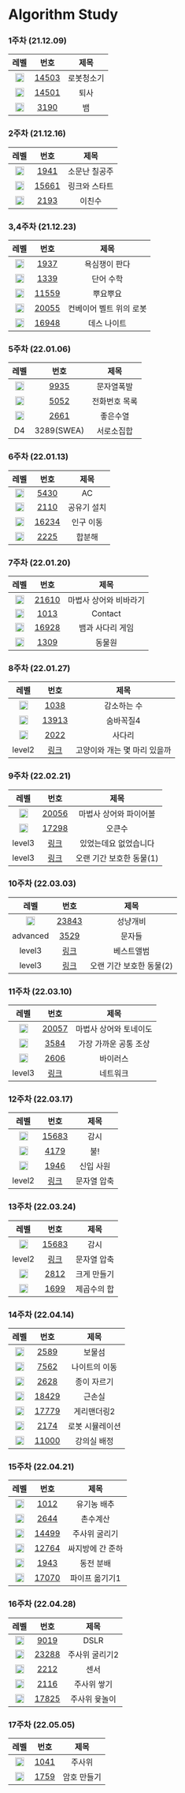 <!-- Bronze : 5(1), 4(2), 3(3), 2(4), 1(5) -->
<!-- Silver : 5(6), 4(7), 3(8), 2(9), 1(10) -->
<!-- Gold : 5(11), 4(12), 3(13), 2(14), 1(15) -->
<!-- <img src="https://static.solved.ac/tier_small/*LEVEL*.svg" height="18px" /> | [*NO*](http://noj.am/*NO*) | *TITLE* -->

# Algorithm Study

### 1주차 (21.12.09)

|                                 레벨                                  |             번호             |    제목    |
| :-------------------------------------------------------------------: | :--------------------------: | :--------: |
| <img src="https://static.solved.ac/tier_small/11.svg" height="18px"/> | [14503](http://noj.am/14503) | 로봇청소기 |
| <img src="https://static.solved.ac/tier_small/8.svg" height="18px"/>  | [14501](http://noj.am/14501) |    퇴사    |
| <img src="https://static.solved.ac/tier_small/11.svg" height="18px"/> |  [3190](http://noj.am/3190)  |     뱀     |

### 2주차 (21.12.16)

|                                 레벨                                  |             번호             |     제목      |
| :-------------------------------------------------------------------: | :--------------------------: | :-----------: |
| <img src="https://static.solved.ac/tier_small/13.svg" height="18px"/> |  [1941](http://noj.am/1941)  | 소문난 칠공주 |
| <img src="https://static.solved.ac/tier_small/10.svg" height="18px"/> | [15661](http://noj.am/15661) | 링크와 스타트 |
| <img src="https://static.solved.ac/tier_small/8.svg" height="18px"/>  |  [2193](http://noj.am/2193)  |    이친수     |

### 3,4주차 (21.12.23)

|                                 레벨                                  |             번호             |          제목           |
| :-------------------------------------------------------------------: | :--------------------------: | :---------------------: |
| <img src="https://static.solved.ac/tier_small/13.svg" height="18px"/> |  [1937](http://noj.am/1937)  |      욕심쟁이 판다      |
| <img src="https://static.solved.ac/tier_small/12.svg" height="18px"/> |  [1339](http://noj.am/1339)  |        단어 수학        |
| <img src="https://static.solved.ac/tier_small/12.svg" height="18px"/> | [11559](http://noj.am/11559) |        뿌요뿌요         |
| <img src="https://static.solved.ac/tier_small/10.svg" height="18px"/> | [20055](http://noj.am/20055) | 컨베이어 벨트 위의 로봇 |
| <img src="https://static.solved.ac/tier_small/10.svg" height="18px"/> | [16948](http://noj.am/16948) |       데스 나이트       |

### 5주차 (22.01.06)

|                                 레벨                                  |            번호            |     제목      |
| :-------------------------------------------------------------------: | :------------------------: | :-----------: |
| <img src="https://static.solved.ac/tier_small/12.svg" height="18px"/> | [9935](http://noj.am/9935) |  문자열폭발   |
| <img src="https://static.solved.ac/tier_small/12.svg" height="18px"/> | [5052](http://noj.am/5052) | 전화번호 목록 |
| <img src="https://static.solved.ac/tier_small/12.svg" height="18px"/> | [2661](http://noj.am/2661) |   좋은수열    |
|                                  D4                                   |         3289(SWEA)         |  서로소집합   |

### 6주차 (22.01.13)

|                                 레벨                                  |             번호             |    제목     |
| :-------------------------------------------------------------------: | :--------------------------: | :---------: |
| <img src="https://static.solved.ac/tier_small/11.svg" height="18px"/> |  [5430](http://noj.am/5430)  |     AC      |
| <img src="https://static.solved.ac/tier_small/11.svg" height="18px"/> |  [2110](http://noj.am/2110)  | 공유기 설치 |
| <img src="https://static.solved.ac/tier_small/11.svg" height="18px"/> | [16234](http://noj.am/16234) |  인구 이동  |
| <img src="https://static.solved.ac/tier_small/11.svg" height="18px"/> |  [2225](http://noj.am/2225)  |   합분해    |

### 7주차 (22.01.20)

|                                 레벨                                  |             번호             |          제목          |
| :-------------------------------------------------------------------: | :--------------------------: | :--------------------: |
| <img src="https://static.solved.ac/tier_small/11.svg" height="18px"/> | [21610](http://noj.am/21610) | 마법사 상어와 비바라기 |
| <img src="https://static.solved.ac/tier_small/11.svg" height="18px"/> |  [1013](http://noj.am/1013)  |        Contact         |
| <img src="https://static.solved.ac/tier_small/10.svg" height="18px"/> | [16928](http://noj.am/16928) |    뱀과 사다리 게임    |
| <img src="https://static.solved.ac/tier_small/10.svg" height="18px"/> |  [1309](http://noj.am/1309)  |         동물원         |

### 8주차 (22.01.27)

|                                 레벨                                  |                               번호                               |             제목             |
| :-------------------------------------------------------------------: | :--------------------------------------------------------------: | :--------------------------: |
| <img src="https://static.solved.ac/tier_small/11.svg" height="18px"/> |                    [1038](http://noj.am/1038)                    |         감소하는 수          |
| <img src="https://static.solved.ac/tier_small/12.svg" height="18px"/> |                   [13913](http://noj.am/13913)                   |          숨바꼭질4           |
| <img src="https://static.solved.ac/tier_small/10.svg" height="18px"/> |                    [2022](http://noj.am/2022)                    |            사다리            |
|                                level2                                 | [링크](https://programmers.co.kr/learn/courses/30/lessons/59040) | 고양이와 개는 몇 마리 있을까 |

### 9주차 (22.02.21)

|                                 레벨                                  |                               번호                               |           제목           |
| :-------------------------------------------------------------------: | :--------------------------------------------------------------: | :----------------------: |
| <img src="https://static.solved.ac/tier_small/12.svg" height="18px"/> |                   [20056](http://noj.am/20056)                   |  마법사 상어와 파이어볼  |
| <img src="https://static.solved.ac/tier_small/12.svg" height="18px"/> |                   [17298](http://noj.am/17298)                   |          오큰수          |
|                                level3                                 | [링크](https://programmers.co.kr/learn/courses/30/lessons/59043) |  있었는데요 없었습니다   |
|                                level3                                 | [링크](https://programmers.co.kr/learn/courses/30/lessons/59044) | 오랜 기간 보호한 동물(1) |

### 10주차 (22.03.03)

|                                 레벨                                 |                                       번호                                       |           제목           |
| :------------------------------------------------------------------: | :------------------------------------------------------------------------------: | :----------------------: |
| <img src="https://static.solved.ac/tier_small/7.svg" height="18px"/> |                  [23843](https://www.acmicpc.net/problem/23842)                  |         성냥개비         |
|                               advanced                               | [3529](http://www.jungol.co.kr/bbs/board.php?bo_table=pbank&wr_id=2869&sca=4050) |          문자들          |
|                                level3                                |         [링크](https://programmers.co.kr/learn/courses/30/lessons/42579)         |        베스트앨범        |
|                                level3                                |         [링크](https://programmers.co.kr/learn/courses/30/lessons/59411)         | 오랜 기간 보호한 동물(2) |

### 11주차 (22.03.10)

|                                 레벨                                  |                               번호                               |          제목          |
| :-------------------------------------------------------------------: | :--------------------------------------------------------------: | :--------------------: |
| <img src="https://static.solved.ac/tier_small/13.svg" height="18px"/> |          [20057](https://www.acmicpc.net/problem/20057)          | 마법사 상어와 토네이도 |
| <img src="https://static.solved.ac/tier_small/12.svg" height="18px"/> |           [3584](https://www.acmicpc.net/problem/3584)           | 가장 가까운 공통 조상  |
| <img src="https://static.solved.ac/tier_small/8.svg" height="18px"/>  |           [2606](https://www.acmicpc.net/problem/2606)           |        바이러스        |
|                                level3                                 | [링크](https://programmers.co.kr/learn/courses/30/lessons/43162) |        네트워크        |

### 12주차 (22.03.17)

|                                 레벨                                  |                               번호                               |    제목     |
| :-------------------------------------------------------------------: | :--------------------------------------------------------------: | :---------: |
| <img src="https://static.solved.ac/tier_small/12.svg" height="18px"/> |          [15683](https://www.acmicpc.net/problem/15683)          |    감시     |
| <img src="https://static.solved.ac/tier_small/12.svg" height="18px"/> |           [4179](https://www.acmicpc.net/problem/4179)           |     불!     |
| <img src="https://static.solved.ac/tier_small/10.svg" height="18px"/> |           [1946](https://www.acmicpc.net/problem/1946)           |  신입 사원  |
|                                level2                                 | [링크](https://programmers.co.kr/learn/courses/30/lessons/60057) | 문자열 압축 |

### 13주차 (22.03.24)

|                                 레벨                                  |                               번호                               |    제목     |
| :-------------------------------------------------------------------: | :--------------------------------------------------------------: | :---------: |
| <img src="https://static.solved.ac/tier_small/12.svg" height="18px"/> |          [15683](https://www.acmicpc.net/problem/15683)          |    감시     |
|                                level2                                 | [링크](https://programmers.co.kr/learn/courses/30/lessons/60057) | 문자열 압축 |
| <img src="https://static.solved.ac/tier_small/12.svg" height="18px"/> |           [2812](https://www.acmicpc.net/problem/2812)           | 크게 만들기 |
| <img src="https://static.solved.ac/tier_small/8.svg" height="18px"/>  |           [1699](https://www.acmicpc.net/problem/1699)           | 제곱수의 합 |

### 14주차 (22.04.14)

|                                 레벨                                  |                      번호                      |      제목       |
| :-------------------------------------------------------------------: | :--------------------------------------------: | :-------------: |
| <img src="https://static.solved.ac/tier_small/11.svg" height="18px"/> |  [2589](https://www.acmicpc.net/problem/2589)  |     보물섬      |
| <img src="https://static.solved.ac/tier_small/10.svg" height="18px"/> |  [7562](https://www.acmicpc.net/problem/7562)  |  나이트의 이동  |
| <img src="https://static.solved.ac/tier_small/6.svg" height="18px"/>  |  [2628](https://www.acmicpc.net/problem/2628)  |   종이 자르기   |
| <img src="https://static.solved.ac/tier_small/8.svg" height="18px"/>  | [18429](https://www.acmicpc.net/problem/18429) |     근손실      |
| <img src="https://static.solved.ac/tier_small/12.svg" height="18px"/> | [17779](https://www.acmicpc.net/problem/17779) |   게리맨더링2   |
| <img src="https://static.solved.ac/tier_small/11.svg" height="18px"/> |  [2174](https://www.acmicpc.net/problem/2174)  | 로봇 시뮬레이션 |
| <img src="https://static.solved.ac/tier_small/11.svg" height="18px"/> | [11000](https://www.acmicpc.net/problem/11000) |   강의실 배정   |

### 15주차 (22.04.21)

|                                 레벨                                 |                     번호                     |    제목     |
| :------------------------------------------------------------------: | :------------------------------------------: | :---------: |
| <img src="https://static.solved.ac/tier_small/9.svg" height="18px"/> | [1012](https://www.acmicpc.net/problem/1012) | 유기농 배추 |
| <img src="https://static.solved.ac/tier_small/9.svg" height="18px"/> | [2644](https://www.acmicpc.net/problem/2644) |  촌수계산   |
| <img src="https://static.solved.ac/tier_small/12.svg" height="18px"/> | [14499](https://www.acmicpc.net/problem/14499) | 주사위 굴리기 |
| <img src="https://static.solved.ac/tier_small/13.svg" height="18px"/> | [12764](https://www.acmicpc.net/problem/12764) | 싸지방에 간 준하 |
| <img src="https://static.solved.ac/tier_small/13.svg" height="18px"/> | [1943](https://www.acmicpc.net/problem/1943) | 동전 분배 |
| <img src="https://static.solved.ac/tier_small/11.svg" height="18px"/> | [17070](https://www.acmicpc.net/problem/17070) | 파이프 옮기기1 |

### 16주차 (22.04.28)

|                                 레벨                                 |                     번호                     |    제목     |
| :------------------------------------------------------------------: | :------------------------------------------: | :---------: |
| <img src="https://static.solved.ac/tier_small/11.svg" height="18px"/> | [9019](https://www.acmicpc.net/problem/9019) | DSLR |
| <img src="https://static.solved.ac/tier_small/13.svg" height="18px"/> | [23288](https://www.acmicpc.net/problem/23288) | 주사위 굴리기2 |
| <img src="https://static.solved.ac/tier_small/11.svg" height="18px"/> | [2212](https://www.acmicpc.net/problem/2212) | 센서 |
| <img src="https://static.solved.ac/tier_small/12.svg" height="18px"/> | [2116](https://www.acmicpc.net/problem/2116) | 주사위 쌓기 |
| <img src="https://static.solved.ac/tier_small/14.svg" height="18px"/> | [17825](https://www.acmicpc.net/problem/17825) | 주사위 윷놀이 |

### 17주차 (22.05.05)

|                                 레벨                                 |                     번호                     |    제목     |
| :------------------------------------------------------------------: | :------------------------------------------: | :---------: |
| <img src="https://static.solved.ac/tier_small/11.svg" height="18px"/> | [1041](https://www.acmicpc.net/problem/1041) | 주사위 |
| <img src="https://static.solved.ac/tier_small/11.svg" height="18px"/> | [1759](https://www.acmicpc.net/problem/1759) | 암호 만들기 |
